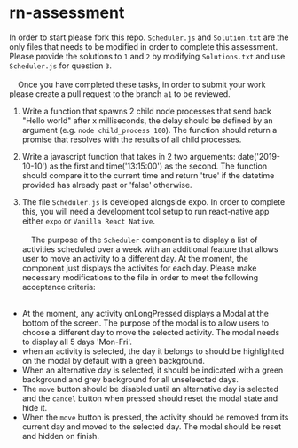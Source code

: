 # rn-assessment


In order to start please fork this repo. `Scheduler.js` and `Solution.txt` are the only files that needs to be modified in order to complete this assessment. Please provide the solutions to `1` and `2` by modifying `Solutions.txt` and use `Scheduler.js` for question `3`. <br><br>
&nbsp;&nbsp;&nbsp; Once you have completed these tasks, in order to submit your work please create a pull request to the branch `a1` to be reviewed.


1. Write a function that spawns 2 child node processes that send back "Hello world" after x milliseconds, the delay should be defined by an argument (e.g. `node child_process 100`). The function should return a promise that resolves with the results of all child processes.


2. Write a javascript function that takes in 2 two arguements: date('2019-10-10') as the first and time('13:15:00') as the second. The function should compare it to the current time and return 'true' if the datetime provided has already past or 'false' otherwise.


3. The file `Scheduler.js` is developed alongside expo. In order to complete this, you will need a development tool setup to run react-native app either `expo` or `Vanilla React Native`.<br><br>
&nbsp;&nbsp;&nbsp; The purpose of the `Scheduler` component is to display a list of activities scheduled over a week with an additional feature that allows user to move an activity to a different day. At the moment, the component just displays the activites for each day. Please make necessary modifications to the file in order to meet the following acceptance criteria:<br><br>
* At the moment, any activity onLongPressed displays a Modal at the bottom of the screen. The purpose of the modal is to allow users to choose a different day to move the selected activity. The modal needs to display all 5 days 'Mon-Fri'.<br>
* when an activity is selected, the day it belongs to should be highlighted on the modal by default with a green background. 
* When an alternative day is selected, it should be indicated with a green background and grey background for all unseleected days.<br>
* The `move` button should be disabled until an alternative day is selected and the `cancel` button when pressed should reset the modal state and hide it.<br>
* When the `move` button is pressed, the activity should be removed from its current day and moved to the selected day. The modal should be reset and hidden on finish.
